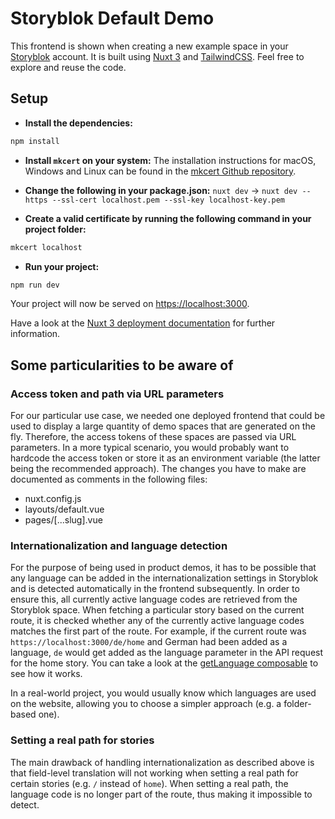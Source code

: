 # Storyblok Default Demo

This frontend is shown when creating a new example space in your [Storyblok](https://storyblok.com) account. It is built using [Nuxt 3](https://v3.nuxtjs.org/) and [TailwindCSS](https://tailwindcss.com/). Feel free to explore and reuse the code.

## Setup

- **Install the dependencies:**

```bash
npm install
```

- **Install `mkcert` on your system:** The installation instructions for macOS, Windows and Linux can be found in the [mkcert Github repository](https://github.com/FiloSottile/mkcert).

- **Change the following in your package.json:** `nuxt dev` -> `nuxt dev --https --ssl-cert localhost.pem --ssl-key localhost-key.pem`

- **Create a valid certificate by running the following command in your project folder:** 

```bash
mkcert localhost
```

- **Run your project:**

```bash
npm run dev
```

Your project will now be served on [https://localhost:3000](https://localhost:3000).

Have a look at the [Nuxt 3 deployment documentation](https://v3.nuxtjs.org/guide/deploy/presets) for further information.

## Some particularities to be aware of

### Access token and path via URL parameters

For our particular use case, we needed one deployed frontend that could be used to display a large quantity of demo spaces that are generated on the fly. Therefore, the access tokens of these spaces are passed via URL parameters. In a more typical scenario, you would probably want to hardcode the access token or store it as an environment variable (the latter being the recommended approach). The changes you have to make are documented as comments in the following files:
- nuxt.config.js
- layouts/default.vue
- pages/[...slug].vue

### Internationalization and language detection

For the purpose of being used in product demos, it has to be possible that any language can be added in the internationalization settings in Storyblok and is detected automatically in the frontend subsequently. In order to ensure this, all currently active language codes are retrieved from the Storyblok space. When fetching a particular story based on the current route, it is checked whether any of the currently active language codes matches the first part of the route. For example, if the current route was `https://localhost:3000/de/home` and German had been added as a language, `de` would get added as the language parameter in the API request for the home story. You can take a look at the [getLanguage composable](composables/getLanguage.js) to see how it works.

In a real-world project, you would usually know which languages are used on the website, allowing you to choose a simpler approach (e.g. a folder-based one).

### Setting a real path for stories

The main drawback of handling internationalization as described above is that field-level translation will not working when setting a real path for certain stories (e.g. `/` instead of `home`). When setting a real path, the language code is no longer part of the route, thus making it impossible to detect.